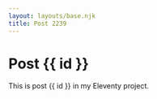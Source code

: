 ```yaml
---
layout: layouts/base.njk
title: Post 2239
---
```


# Post {{ id }}

This is post {{ id }} in my Eleventy project.
